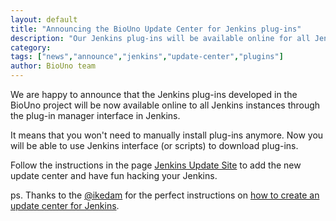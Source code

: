 ```yaml
---
layout: default
title: "Announcing the BioUno Update Center for Jenkins plug-ins"
description: "Our Jenkins plug-ins will be available online for all Jenkins instances"
category: 
tags: ["news","announce","jenkins","update-center","plugins"]
author: BioUno team
---
```


We are happy to announce that the Jenkins plug-ins developed in the BioUno project 
will be now available online to all Jenkins instances through the plug-in manager 
interface in Jenkins.

It means that you won't need to manually install plug-ins anymore. Now you will 
be able to use Jenkins interface (or scripts) to download plug-ins. 

Follow the instructions in the page [Jenkins Update Site]({{site.baseurl}}jenkins-update-site.html) 
to add the new update center and have fun hacking your Jenkins.

ps. Thanks to the [@ikedam](https://github.com/ikedam) for the perfect 
instructions on [how to create an update center for Jenkins](https://github.com/ikedam/backend-update-center2/wiki/How-to-create-your-own-Jenkins-Update-Center).
